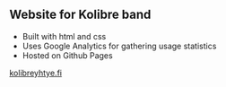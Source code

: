 ## Website for Kolibre band

- Built with html and css
- Uses Google Analytics for gathering usage statistics
- Hosted on Github Pages

[kolibreyhtye.fi](https://www.kolibreyhtye.fi/)
